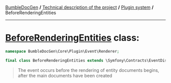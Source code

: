 <!-- {% raw %} -->
<embed> <a href="/docs/README.md">BumbleDocGen</a> <b>/</b> <a href="/docs/tech/readme.md">Technical description of the project</a> <b>/</b> <a href="/docs/tech/4.pluginSystem/readme.md">Plugin system</a> <b>/</b> BeforeRenderingEntities<hr> </embed>

<h1>
    <a href="https://github.com/bumble-tech/bumble-doc-gen/blob/master/src/Core/Plugin/Event/Renderer/BeforeRenderingEntities.php#L12">BeforeRenderingEntities</a> class:
</h1>





```php
namespace BumbleDocGen\Core\Plugin\Event\Renderer;

final class BeforeRenderingEntities extends \Symfony\Contracts\EventDispatcher\Event
```

<blockquote>The event occurs before the rendering of entity documents begins, after the main documents have been created</blockquote>















<!-- {% endraw %} -->